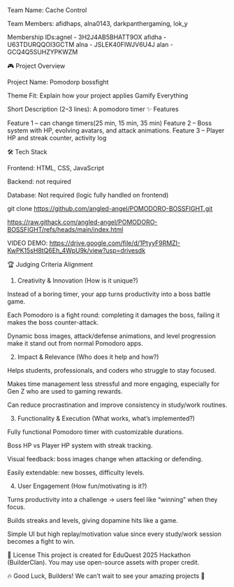 Team Name: Cache Control

Team Members: afidhaps, alna0143, darkpanthergaming, lok_y

Membership IDs:agnel - 3H2J4AB5BHATT9OX
afidha - U63TDURQQOI3GCTM
alna - JSLEK40FIWJV6U4J
alan - GCQ4Q5SUHZYPKWZM 

🎮 Project Overview

Project Name: Pomodorp bossfight

Theme Fit: Explain how your project applies Gamify Everything

Short Description (2–3 lines): A pomodoro timer
✨ Features

Feature 1 – can change timers(25 min, 15 min, 35 min)
Feature 2 – Boss system with HP, evolving avatars, and attack animations.
Feature 3 – Player HP and streak counter, activity log

🛠️ Tech Stack

Frontend: HTML, CSS, JavaScript

Backend: not required

Database: Not required (logic fully handled on frontend)

git clone https://github.com/angled-angel/POMODORO-BOSSFIGHT.git 

https://raw.githack.com/angled-angel/POMODORO-BOSSFIGHT/refs/heads/main/index.html

VIDEO DEMO: https://drive.google.com/file/d/1PtyyF9RMZI-KwPK15sH8tQ6Eh_4WpU9k/view?usp=drivesdk

🏆 Judging Criteria Alignment

1. Creativity & Innovation (How is it unique?)

Instead of a boring timer, your app turns productivity into a boss battle game.

Each Pomodoro is a fight round: completing it damages the boss, failing it makes the boss counter-attack.

Dynamic boss images, attack/defense animations, and level progression make it stand out from normal Pomodoro apps.

2. Impact & Relevance (Who does it help and how?)

Helps students, professionals, and coders who struggle to stay focused.

Makes time management less stressful and more engaging, especially for Gen Z who are used to gaming rewards.

Can reduce procrastination and improve consistency in study/work routines.

3. Functionality & Execution (What works, what’s implemented?)

Fully functional Pomodoro timer with customizable durations.

Boss HP vs Player HP system with streak tracking.

Visual feedback: boss images change when attacking or defending.

Easily extendable: new bosses, difficulty levels.

4. User Engagement (How fun/motivating is it?)

Turns productivity into a challenge → users feel like “winning” when they focus.

Builds streaks and levels, giving dopamine hits like a game.

Simple UI but high replay/motivation value since every study/work session becomes a fight to win.

📜 License
This project is created for EduQuest 2025 Hackathon (BuilderClan). You may use open-source assets with proper credit.

🔥 Good Luck, Builders! We can’t wait to see your amazing projects 🚀
